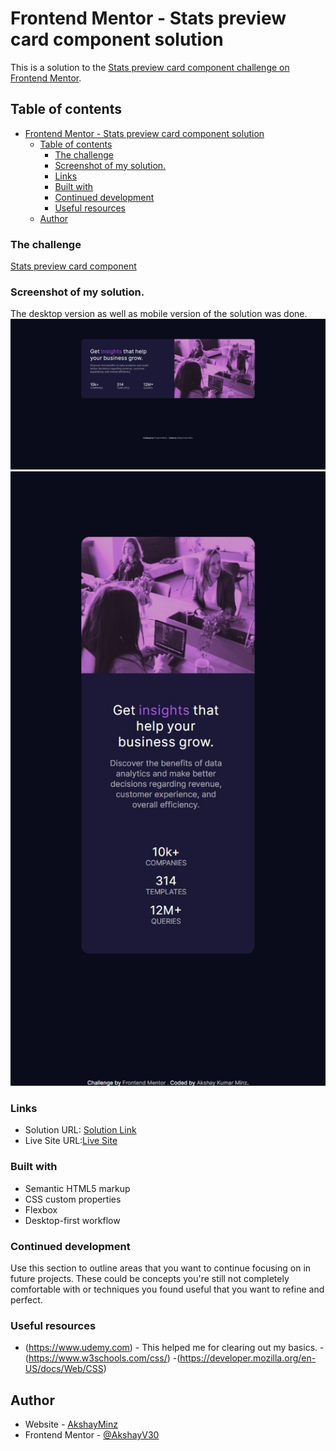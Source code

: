 # Frontend Mentor - Stats preview card component solution

This is a solution to the [Stats preview card component challenge on Frontend Mentor](https://www.frontendmentor.io/challenges/stats-preview-card-component-8JqbgoU62).

## Table of contents

- [Frontend Mentor - Stats preview card component solution](#frontend-mentor---stats-preview-card-component-solution)
  - [Table of contents](#table-of-contents)
    - [The challenge](#the-challenge)
    - [Screenshot of my solution.](#screenshot-of-my-solution)
    - [Links](#links)
    - [Built with](#built-with)
    - [Continued development](#continued-development)
    - [Useful resources](#useful-resources)
  - [Author](#author)

### The challenge

[Stats preview card component](https://www.frontendmentor.io/challenges/stats-preview-card-component-8JqbgoU62)

### Screenshot of my solution.

The desktop version as well as mobile version of the solution was done.
![](./screenshots/Desktop-capture_23-6-2021_153023.jpeg)
![](./screenshots/Mobile-capture_23-6-2021_15300.jpeg)

### Links

- Solution URL: [Solution Link](https://github.com/AkshayV30/FrontEndMentorChallenges/tree/master/stats-preview-card-component-main)
- Live Site URL:[Live Site](https://akshayv30.github.io/Front-End-Mentor-Challenges/stats-preview-card-component-main/index.html)

### Built with

- Semantic HTML5 markup
- CSS custom properties
- Flexbox
- Desktop-first workflow

### Continued development

Use this section to outline areas that you want to continue focusing on in future projects.
These could be concepts you're still not completely comfortable with or techniques you found useful that you want to refine and perfect.

### Useful resources

- (https://www.udemy.com) - This helped me for clearing out my basics.
  -(https://www.w3schools.com/css/)
  -(https://developer.mozilla.org/en-US/docs/Web/CSS)

## Author

- Website - [AkshayMinz](https://github.com/AkshayV30)
- Frontend Mentor - [@AkshayV30](https://www.frontendmentor.io/profile/AkshayV30)

